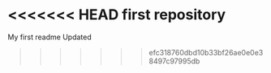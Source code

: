 <<<<<<< HEAD
first repository
=======
My first readme
Updated
>>>>>>> efc318760dbd10b33bf26ae0e0e38497c97995db
